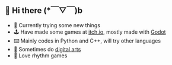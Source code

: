 ## 👋 Hi there (*￣▽￣)b

- 🔭 Currently trying some new things
- 🕹️ Have made some games at [itch.io](https://itch.io), mostly made with [Godot](https://godotengine.org)
- ⌨️ Mainly codes in Python and C++, will try other languages
- 🎨 Sometimes do [digital arts](https://www.artstation.com)
- 🎵 Love rhythm games

<!--
- 🔨 Currently working on:
  - Som projecc
-->
